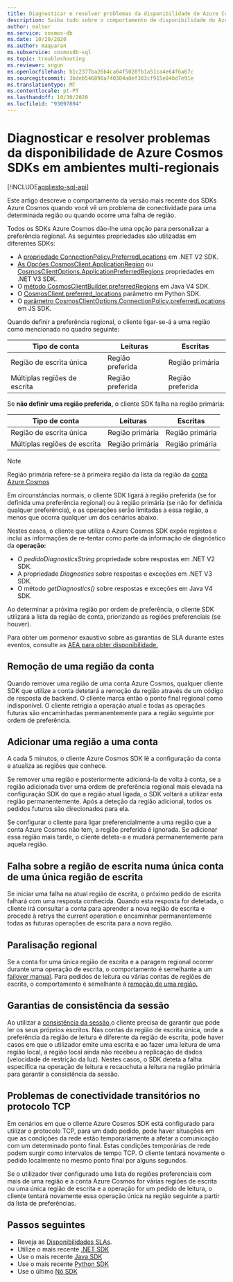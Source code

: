 ```yaml
---
title: Diagnosticar e resolver problemas da disponibilidade de Azure Cosmos SDKs em ambientes multi-regionais
description: Saiba tudo sobre o comportamento de disponibilidade do Azure Cosmos SDK ao operar em ambientes multi-regionais.
author: ealsur
ms.service: cosmos-db
ms.date: 10/20/2020
ms.author: maquaran
ms.subservice: cosmosdb-sql
ms.topic: troubleshooting
ms.reviewer: sngun
ms.openlocfilehash: b1c2377ba26b4ca64f5028fb1a51ca4e64f6a67c
ms.sourcegitcommit: 3bdeb546890a740384a8ef383cf915e84bd7e91e
ms.translationtype: MT
ms.contentlocale: pt-PT
ms.lasthandoff: 10/30/2020
ms.locfileid: "93097894"
---
```

# <a name="diagnose-and-troubleshoot-the-availability-of-azure-cosmos-sdks-in-multiregional-environments"></a>Diagnosticar e resolver problemas da disponibilidade de Azure Cosmos SDKs em ambientes multi-regionais
[!INCLUDE[appliesto-sql-api](includes/appliesto-sql-api.md)]

Este artigo descreve o comportamento da versão mais recente dos SDKs Azure Cosmos quando você vê um problema de conectividade para uma determinada região ou quando ocorre uma falha de região.

Todos os SDKs Azure Cosmos dão-lhe uma opção para personalizar a preferência regional. As seguintes propriedades são utilizadas em diferentes SDKs:

* A [propriedade ConnectionPolicy.PreferredLocations](/dotnet/api/microsoft.azure.documents.client.connectionpolicy.preferredlocations) em .NET V2 SDK.
* [As Opções CosmosClient.ApplicationRegion](/dotnet/api/microsoft.azure.cosmos.cosmosclientoptions.applicationregion) ou [CosmosClientOptions.ApplicationPreferredRegions](/dotnet/api/microsoft.azure.cosmos.cosmosclientoptions.applicationpreferredregions) propriedades em .NET V3 SDK.
* O [método CosmosClientBuilder.preferredRegions](/java/api/com.azure.cosmos.cosmosclientbuilder.preferredregions) em Java V4 SDK.
* O [CosmosClient.preferred_locations](/python/api/azure-cosmos/azure.cosmos.cosmos_client.cosmosclient) parâmetro em Python SDK.
* O [parâmetro CosmosClientOptions.ConnectionPolicy.preferredLocations](/javascript/api/@azure/cosmos/connectionpolicy#preferredlocations) em JS SDK.

Quando definir a preferência regional, o cliente ligar-se-á a uma região como mencionado no quadro seguinte:

|Tipo de conta |Leituras |Escritas |
|------------------------|--|--|
| Região de escrita única | Região preferida | Região primária  |
| Múltiplas regiões de escrita | Região preferida | Região preferida  |

Se **não definir uma região preferida,** o cliente SDK falha na região primária:

|Tipo de conta |Leituras |Escritas |
|------------------------|--|--|
| Região de escrita única | Região primária | Região primária |
| Múltiplas regiões de escrita | Região primária  | Região primária  |

> [!NOTE]
> Região primária refere-se à primeira região da lista da região da [conta Azure Cosmos](distribute-data-globally.md)

Em circunstâncias normais, o cliente SDK ligará à região preferida (se for definida uma preferência regional) ou à região primária (se não for definida qualquer preferência), e as operações serão limitadas a essa região, a menos que ocorra qualquer um dos cenários abaixo.

Nestes casos, o cliente que utiliza o Azure Cosmos SDK expõe registos e inclui as informações de re-tentar como parte da informação de diagnóstico da **operação:**

* *O pedidoDiagnosticsString* propriedade sobre respostas em .NET V2 SDK.
* A propriedade *Diagnostics* sobre respostas e exceções em .NET V3 SDK.
* O método *getDiagnostics()* sobre respostas e exceções em Java V4 SDK.

Ao determinar a próxima região por ordem de preferência, o cliente SDK utilizará a lista da região de conta, priorizando as regiões preferenciais (se houver).

Para obter um pormenor exaustivo sobre as garantias de SLA durante estes eventos, consulte as [AEA para obter disponibilidade.](high-availability.md#slas-for-availability)

## <a name="removing-a-region-from-the-account"></a><a id="remove-region"></a>Remoção de uma região da conta

Quando remover uma região de uma conta Azure Cosmos, qualquer cliente SDK que utilize a conta detetará a remoção da região através de um código de resposta de backend. O cliente marca então o ponto final regional como indisponível. O cliente retrigia a operação atual e todas as operações futuras são encaminhadas permanentemente para a região seguinte por ordem de preferência.

## <a name="adding-a-region-to-an-account"></a>Adicionar uma região a uma conta

A cada 5 minutos, o cliente Azure Cosmos SDK lê a configuração da conta e atualiza as regiões que conhece.

Se remover uma região e posteriormente adicioná-la de volta à conta, se a região adicionada tiver uma ordem de preferência regional mais elevada na configuração SDK do que a região atual ligada, o SDK voltará a utilizar esta região permanentemente. Após a deteção da região adicional, todos os pedidos futuros são direcionados para ela.

Se configurar o cliente para ligar preferencialmente a uma região que a conta Azure Cosmos não tem, a região preferida é ignorada. Se adicionar essa região mais tarde, o cliente deteta-a e mudará permanentemente para aquela região.

## <a name="fail-over-the-write-region-in-a-single-write-region-account"></a><a id="manual-failover-single-region"></a>Falha sobre a região de escrita numa única conta de uma única região de escrita

Se iniciar uma falha na atual região de escrita, o próximo pedido de escrita falhará com uma resposta conhecida. Quando esta resposta for detetada, o cliente irá consultar a conta para aprender a nova região de escrita e procede à retrys the current operation e encaminhar permanentemente todas as futuras operações de escrita para a nova região.

## <a name="regional-outage"></a>Paralisação regional

Se a conta for uma única região de escrita e a paragem regional ocorrer durante uma operação de escrita, o comportamento é semelhante a um [failover manual](#manual-failover-single-region). Para pedidos de leitura ou várias contas de regiões de escrita, o comportamento é semelhante à [remoção de uma região.](#remove-region)

## <a name="session-consistency-guarantees"></a>Garantias de consistência da sessão

Ao utilizar a [consistência da sessão,](consistency-levels.md#guarantees-associated-with-consistency-levels)o cliente precisa de garantir que pode ler os seus próprios escritos. Nas contas da região de escrita única, onde a preferência da região de leitura é diferente da região de escrita, pode haver casos em que o utilizador emite uma escrita e ao fazer uma leitura de uma região local, a região local ainda não recebeu a replicação de dados (velocidade de restrição da luz). Nestes casos, o SDK deteta a falha específica na operação de leitura e recauchuta a leitura na região primária para garantir a consistência da sessão.

## <a name="transient-connectivity-issues-on-tcp-protocol"></a>Problemas de conectividade transitórios no protocolo TCP

Em cenários em que o cliente Azure Cosmos SDK está configurado para utilizar o protocolo TCP, para um dado pedido, pode haver situações em que as condições da rede estão temporariamente a afetar a comunicação com um determinado ponto final. Estas condições temporárias de rede podem surgir como intervalos de tempo TCP. O cliente tentará novamente o pedido localmente no mesmo ponto final por alguns segundos.

Se o utilizador tiver configurado uma lista de regiões preferenciais com mais de uma região e a conta Azure Cosmos for várias regiões de escrita ou uma única região de escrita e a operação for um pedido de leitura, o cliente tentará novamente essa operação única na região seguinte a partir da lista de preferências.

## <a name="next-steps"></a>Passos seguintes

* Reveja as [Disponibilidades SLAs](high-availability.md#slas-for-availability).
* Utilize o mais recente [.NET SDK](sql-api-sdk-dotnet-standard.md)
* Use o mais recente [Java SDK](sql-api-sdk-java-v4.md)
* Use o mais recente [Python SDK](sql-api-sdk-python.md)
* Use o último [Nó SDK](sql-api-sdk-node.md)
